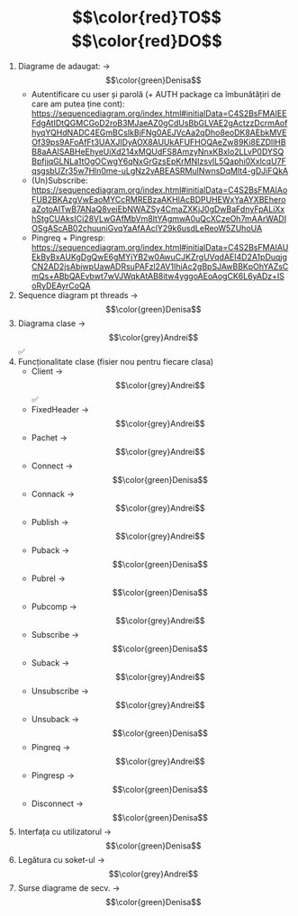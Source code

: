 # $$\color{red}TO$$ $$\color{red}DO$$
1. Diagrame de adaugat:  -> $$\color{green}Denisa$$
    - Autentificare cu user și parolă (+ AUTH package ca îmbunătățiri de care am putea ține cont): https://sequencediagram.org/index.html#initialData=C4S2BsFMAIEEFdgAtIDtQGMCGoD2roB3MJaeAZ0gCdUsBbGLVAE2gActzzDcrmAofhyqYQHdNADC4EGmBCsIkBjFNg0AEJVcAa2qDho8eoDK8AEbkMVEOf39ps9AFoAfFt3UAXJIDyAOX8AUUkAFUFHOQAeZw89Ki8EZDllHBB8aAAlSABHeEhyeUiXd214xMQUdFS8AmzyNnxKBxlo2LLvP0DYSQBpfjjqGLNLa1tOgOCwgY6qNxGrGzsEpKrMNIzsvIL5Qaphi0XxlcqU7FqsgsbUZr35w7Hln0me-uLgNz2vABEASRMulNwnsDqMlt4-gDJiFQkA
    - (Un)Subscribe: https://sequencediagram.org/index.html#initialData=C4S2BsFMAIAoFUB2BKAzgVwEaoMYCcRMREBzaAKHIAcBDPUHEWxYaAYXBEheroaZotoAITwB7ANaQ8veiEbNWAZSy4CmaZXKjJ0gDwBaFdnyFpALiXxhStgCUAksICi28VLwGAfMbVm8ltYAgmwA0uQcXCzeOh7mAArWADIOSgAScAB02chuuniGvqYaAfAAclY29k6usdLeReoW5ZUhoUA
    - Pingreq + Pingresp: https://sequencediagram.org/index.html#initialData=C4S2BsFMAIAUEkByBxAUKgDgQwE6gMYjYB2w0AwuCJKZrgUVqdAEI4D2A1pDuqjgCN2AD2jsAbjwpUawADRsuPAFzl2AV1IhiAc2gBpSJAwBBKpOhYAZsCmQs+ABbQAEvbwt7wVJWqkAtAB8itw4yggoAEoAogCK6L6yADz+ISoRyDEAyrCoQA  
2. Sequence diagram pt threads -> $$\color{green}Denisa$$
3. Diagrama clase -> $$\color{grey}Andrei$$ ✅
4. Funcționalitate clase (fisier nou pentru fiecare clasa)
    - Client -> $$\color{grey}Andrei$$ ✅
    - FixedHeader -> $$\color{grey}Andrei$$
    - Pachet -> $$\color{grey}Andrei$$
    - Connect -> $$\color{green}Denisa$$
    - Connack -> $$\color{grey}Andrei$$
    - Publish -> $$\color{grey}Andrei$$
    - Puback -> $$\color{green}Denisa$$
    - Pubrel -> $$\color{green}Denisa$$
    - Pubcomp -> $$\color{grey}Andrei$$
    - Subscribe -> $$\color{green}Denisa$$
    - Suback -> $$\color{grey}Andrei$$
    - Unsubscribe -> $$\color{grey}Andrei$$
    - Unsuback -> $$\color{green}Denisa$$
    - Pingreq -> $$\color{grey}Andrei$$
    - Pingresp -> $$\color{green}Denisa$$
    - Disconnect -> $$\color{green}Denisa$$
5. Interfața cu utilizatorul -> $$\color{green}Denisa$$
6. Legătura cu soket-ul -> $$\color{grey}Andrei$$
7. Surse diagrame de secv. -> $$\color{green}Denisa$$

<!--- 
$$\color{grey}Andrei$$
$$\color{green}Denisa$$
--->